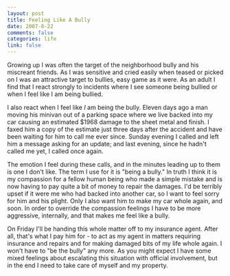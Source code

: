 ```yaml
--- 
layout: post
title: Feeling Like A Bully
date: 2007-8-22
comments: false
categories: life
link: false
---
```

Growing up I was often the target of the neighborhood bully and his miscreant friends.  As I was sensitive and cried easily when teased or picked on I was an attractive target to bullies, easy game as it were.  As an adult I find that I react strongly to incidents where I see someone being bullied or when I feel like I am being bullied.

I also react when I feel like <i>I</i> am being the bully.  Eleven days ago a man moving his minivan out of a parking space where we live backed into my car causing an estimated $1968 damage to the sheet metal and finish.  I faxed him a copy of the estimate just three days after the accident and have been waiting for him to call me ever since.  Sunday evening I called and left him a message asking for an update; and last evening, since he hadn't called me yet, I called once again.

The emotion I feel during these calls, and in the minutes leading up to them is one I don't like.  The term I use for it is "being a bully."  In truth I think it is my compassion for a fellow human being who made a simple mistake and is now having to pay quite a bit of money to repair the damages.  I'd be terribly upset if it were me who had backed into another car, so I want to feel sorry for him and his plight.  Only I also want him to make my car whole again, and soon.  In order to override the compassion feelings I have to be more aggressive, internally, and that makes me feel like a bully.

On Friday I'll be handing this whole matter off to my insurance agent.  After all, that's what I pay him for - to act as my agent in matters requiring insurance and repairs and for making damaged bits of my life whole again.  I won't have to "be the bully" any more.  As you might expect I have some mixed feelings about escalating this situation with official involvement, but in the end I need to take care of myself and my property.
